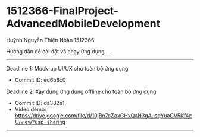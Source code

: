 # 1512366-FinalProject-AdvancedMobileDevelopment
Huỳnh Nguyễn Thiện Nhân
1512366

Hướng dẫn để cài đặt và chạy ứng dụng....

------------------------------------------------

Deadline 1: Mock-up UI/UX cho toàn bộ ứng dụng
  - Commit ID: ed656c0
  
Deadline 2: Xây dựng ứng dụng offline cho toàn bộ ứng dụng
  - Commit ID: da382e1
  - Video demo: https://drive.google.com/file/d/10jBn7cZqxGHxQaN3gAusqYuaCV5Kf4eU/view?usp=sharing
  
------------------------------------------------
